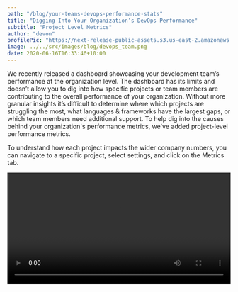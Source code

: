 ```yaml
---
path: "/blog/your-teams-devops-performance-stats"
title: "Digging Into Your Organization’s DevOps Performance"
subtitle: "Project Level Metrics"
author: "devon"
profilePic: "https://next-release-public-assets.s3.us-east-2.amazonaws.com/devon_profile_pic.png"
image: ../../src/images/blog/devops_team.png
date: 2020-06-16T16:33:46+10:00
---
```


We recently released a dashboard showcasing your development team’s performance
at the organization level. The dashboard has its limits and doesn’t allow you
to dig into how specific projects or team members are contributing to the overall
performance of your organization. Without more granular insights it’s difficult
to determine where which projects are struggling the most, what languages &
frameworks have the largest gaps, or which team members need additional support.
To help dig into the causes behind your organization's performance metrics, we've
added project-level performance metrics.

To understand how each project impacts the wider company numbers, you can navigate
to a specific project, select settings, and click on the Metrics tab.

<video style="width: 100%;" controls>
  <source src="https://next-release-public-assets.s3.us-east-2.amazonaws.com/project-metrics.mp4" type="video/mp4">
  <source src="https://next-release-public-assets.s3.us-east-2.amazonaws.com/project-metrics.webm" type="video/webm">
  Your browser does not support the video tag.
</video>
